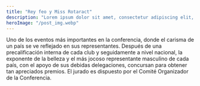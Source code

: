 ```yaml
---
title: "Rey feo y Miss Rotaract"
description: "Lorem ipsum dolor sit amet, consectetur adipiscing elit, sed do eiusmod tempor incididunt ut labore et dolore magna aliqua."
heroImage: "/post_img.webp"
---
```


Uno de los eventos más importantes en la conferencia, donde el carisma de un país se ve reflejado en sus representantes. Después de una precalificación interna de cada club y seguidamente a nivel nacional, la exponente de la belleza y el más jocoso representante masculino de cada país, con el apoyo de sus debidas delegaciones, concursan para obtener tan apreciados premios.
El jurado es dispuesto por el Comité Organizador de la Conferencia.